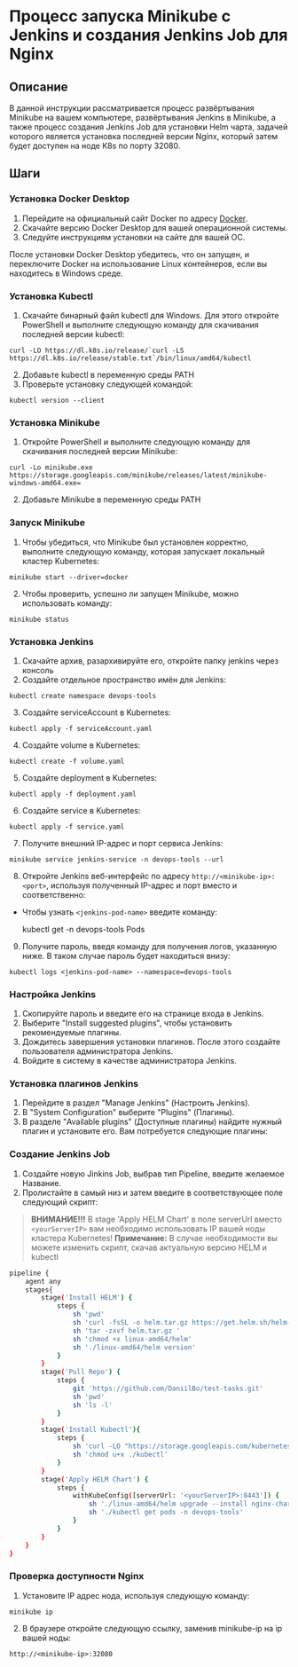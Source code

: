 # Процесс запуска Minikube с Jenkins и создания Jenkins Job для Nginx

## Описание

В данной инструкции рассматривается процесс развёртывания Minikube на вашем компьютере, развёртывания Jenkins в Minikube, а также процесс создания Jenkins Job для установки Helm чарта, задачей которого является установка последней версии Nginx, который затем будет доступен на ноде K8s по порту 32080.

## Шаги

### Установка Docker Desktop

  1. Перейдите на официальный сайт Docker по адресу [Docker](https://www.docker.com/products/docker-desktop/).
  2. Скачайте версию Docker Desktop для вашей операционной системы.
  3. Следуйте инструкциям установки на сайте для вашей ОС.

После установки Docker Desktop убедитесь, что он запущен, и переключите Docker на использование Linux контейнеров, если вы находитесь в Windows среде.

### Установка Kubectl

  1. Скачайте бинарный файл kubectl для Windows. Для этого откройте PowerShell и выполните следующую команду для скачивания последней версии kubectl:

    
    curl -LO https://dl.k8s.io/release/`curl -LS https://dl.k8s.io/release/stable.txt`/bin/linux/amd64/kubectl
    

  2. Добавьте kubectl в переменную среды PATH
  3. Проверьте установку следующей командой:

    
    kubectl version --client
    

### Установка Minikube

  1. Откройте PowerShell и выполните следующую команду для скачивания последней версии Minikube: 

    
    curl -Lo minikube.exe https://storage.googleapis.com/minikube/releases/latest/minikube-windows-amd64.exe=
    
  2. Добавьте Minikube в переменную среды PATH

### Запуск Minikube
  1. Чтобы убедиться, что Minikube был установлен корректно, выполните следующую команду, которая запускает локальный кластер Kubernetes:

    
    minikube start --driver=docker
    
  2. Чтобы проверить, успешно ли запущен Minikube, можно использовать команду:

    
    minikube status
    

### Установка Jenkins

  1. Скачайте архив, разархивируйте его, откройте папку jenkins через консоль
  2. Создайте отдельное пространство имён для Jenkins:
  
    
    kubectl create namespace devops-tools
    
   
  3. Создайте serviceAccount в Kubernetes:
  
    
    kubectl apply -f serviceAccount.yaml
    
   
  4. Создайте volume в Kubernetes:
  
    
    kubectl create -f volume.yaml
    

  5. Создайте deployment в Kubernetes:
  
    
    kubectl apply -f deployment.yaml
    


  6. Создайте service в Kubernetes:

    
    kubectl apply -f service.yaml
    

  7. Получите внешний IP-адрес и порт сервиса Jenkins:
  
    
    minikube service jenkins-service -n devops-tools --url
    

  8. Откройте Jenkins веб-интерфейс по адресу `http://<minikube-ip>:<port>`, используя полученный IP-адрес и порт вместо <minikube-ip> и <port> соответственно:
  - Чтобы узнать `<jenkins-pod-name>` введите команду:
  
    kubectl get -n devops-tools Pods
    

  9. Получите пароль, введя команду для получения логов, указанную ниже. В таком случае пароль будет находиться внизу:
  
    
    kubectl logs <jenkins-pod-name> --namespace=devops-tools
    

### Настройка Jenkins

  1. Скопируйте пароль и введите его на странице входа в Jenkins.
  2. Выберите "Install suggested plugins", чтобы установить рекомендуемые плагины.
  3. Дождитесь завершения установки плагинов. После этого создайте пользователя администратора Jenkins.
  4. Войдите в систему в качестве администратора Jenkins.

### Установка плагинов Jenkins
    
  1. Перейдите в раздел "Manage Jenkins" (Настроить Jenkins).
  2. В "System Configuration" выберите "Plugins" (Плагины).
  3. В разделе "Available plugins" (Доступные плагины) найдите нужный плагин и установите его. Вам потребуется следующие плагины:
  

### Создание Jenkins Job

  1. Создайте новую Jinkins Job, выбрав тип Pipeline, введите желаемое Название.
  2. Пролистайте в самый низ и затем введите в соответствующее поле следующий скрипт:
> **ВНИМАНИЕ!!!** В stage 'Apply HELM Chart' в поле serverUrl вместо `<yourServerIP>` вам необходимо использовать IP вашей ноды кластера Kubernetes!
> **Примечание:** В случае необходимости вы можете изменить скрипт, скачав актуальную версию HELM и kubectl 

  ```bash
  pipeline {
      agent any
      stages{
          stage('Install HELM') {
              steps {
                  sh 'pwd'
                  sh 'curl -fsSL -o helm.tar.gz https://get.helm.sh/helm-v3.7.2-linux-amd64.tar.gz'
                  sh 'tar -zxvf helm.tar.gz '
                  sh 'chmod +x linux-amd64/helm'
                  sh './linux-amd64/helm version'
              }
          }
          stage('Pull Repo') {
              steps {
                  git 'https://github.com/DaniilBo/test-tasks.git'
                  sh 'pwd'
                  sh 'ls -l'
              }
          }
          stage('Install Kubectl'){
              steps {
                  sh 'curl -LO "https://storage.googleapis.com/kubernetes-release/release/v1.20.5/bin/linux/amd64/kubectl"'  
                  sh 'chmod u+x ./kubectl'
              }
          }
          stage('Apply HELM Chart') {
              steps {
                  withKubeConfig([serverUrl: '<yourServerIP>:8443']) {
                      sh './linux-amd64/helm upgrade --install nginx-chart /var/jenkins_home/workspace/test-task/nginx-chart -n devops-tools'
                      sh './kubectl get pods -n devops-tools'
                  }
              } 
          } 
      }
  }          
  ```

### Проверка доступности Nginx

  1. Установите IP адрес нода, используя следующую команду:

    
    minikube ip
    

  2. В браузере откройте следующую ссылку, заменив minikube-ip на ip вашей ноды:

    
    http://<minikube-ip>:32080
    
    
